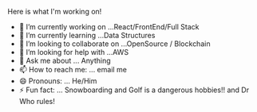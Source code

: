 Here is what I'm working on!

- 🔭 I’m currently working on ...React/FrontEnd/Full Stack
- 🌱 I’m currently learning ...Data Structures
- 👯 I’m looking to collaborate on ...OpenSource / Blockchain
- 🤔 I’m looking for help with ...AWS
- 💬 Ask me about ... Anything
- 📫 How to reach me: ... email me
- 😄 Pronouns: ... He/Him
- ⚡ Fun fact: ... Snowboarding and Golf is a dangerous hobbies!! and Dr Who rules!
